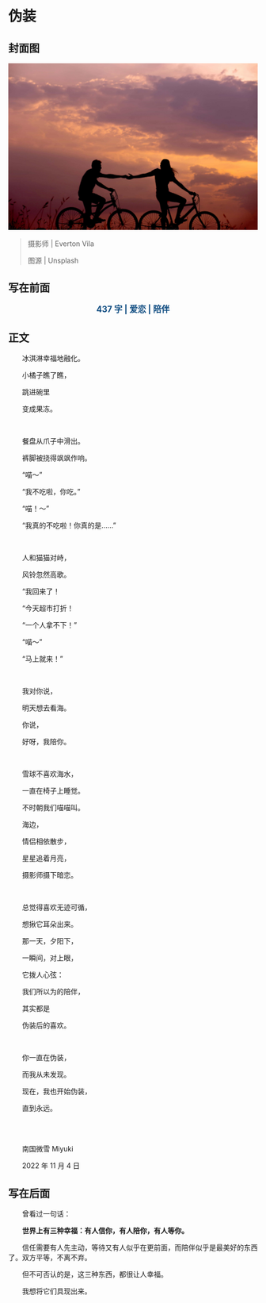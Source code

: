 # 伪装

## 封面图

![](https://raw.githubusercontent.com/TinySnow/GithubImageHosting/main/blog/articles/poems/everton-vila-AsahNlC0VhQ-unsplash.jpg)

> 摄影师 | Everton Vila
>
> 图源 | Unsplash

## 写在前面

<p style="color:#0f4c81; text-align:center; font-weight:bold; font-size:larger;">437 字 | 爱恋 | 陪伴</p>

## 正文

　　冰淇淋幸福地融化。

　　小橘子瞧了瞧，

　　跳进碗里

　　变成果冻。

<br>

　　餐盘从爪子中滑出。

　　裤脚被挠得飒飒作响。

　　“喵～”

　　“我不吃啦，你吃。”

　　“喵！～”

　　“我真的不吃啦！你真的是……”

<br>

　　人和猫猫对峙，

　　风铃忽然高歌。

　　“我回来了！

　　“今天超市打折！

　　“一个人拿不下！”

　　“喵～”

　　“马上就来！”

<br>

　　我对你说，

　　明天想去看海。

　　你说，

　　好呀，我陪你。

<br>

　　雪球不喜欢海水，

　　一直在椅子上睡觉。

　　不时朝我们喵喵叫。

　　海边，

　　情侣相依散步，

　　星星追着月亮，

　　摄影师摄下暗恋。

<br>

　　总觉得喜欢无迹可循，

　　想揪它耳朵出来。

　　那一天，夕阳下，

　　一瞬间，对上眼，

　　它拨人心弦：

　　我们所以为的陪伴，

　　其实都是

　　伪装后的喜欢。

<br>

　　你一直在伪装，

　　而我从未发现。

　　现在，我也开始伪装，

　　直到永远。

<br>

<br>

　　南国微雪 Miyuki

　　2022 年 11 月 4 日

## 写在后面

　　曾看过一句话：

　　**世界上有三种幸福：有人信你，有人陪你，有人等你。**

　　信任需要有人先主动，等待又有人似乎在更前面，而陪伴似乎是最美好的东西了。双方平等，不离不弃。

　　但不可否认的是，这三种东西，都很让人幸福。

　　我想将它们具现出来。